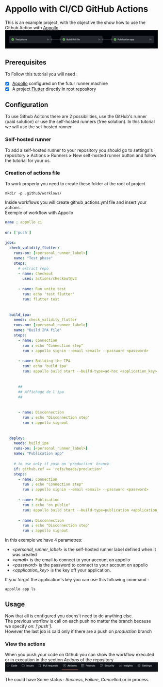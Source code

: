 <h1>Appollo with CI/CD GitHub Actions</h1>

This is an example project, with the objective the show how to use the Github Action with [Appollo](https://github.com/Appollo-CLI/Appollo "The easy way to setup, build & release flutter apps for iOS on Linux, Windows and MacOS").  
![workflow](/.images/workflow.jpg "workflow")

<h2>Prerequisites</h2>

To Follow this tutorial you will need :
- [X] [Appollo](https://github.com/Appollo-CLI/Appollo) configured on the futur runner machine
- [x] A project [Flutter](https://docs.flutter.dev/get-started/install) directly in root repository

<h2>Configuration</h2>

To use Github Acitons there are 2 possibilities, use the GitHub's runner (paid solution) or use the self-hosted runners (free solution).
In this tutorial we will use the sel-hosted runner.

<h3>Self-hosted runner</h3>

To add a self-hosted runner to your repository you should go to settings's repository **>** Actions **>**  Runners  **>** New self-hosted runner button and follow the tutorial for your os. 

<h3>Creation of actions file</h3>

To work properly you need to create these folder at the root of project 

```
mkdir -p .github/worklows/
```

Inside workflows you will create github_actions.yml file and insert your actions.  
Exemple of workflow with Appollo

```YAML
name : appollo ci

on: ['push']

jobs:
  check_validity_flutter:
    runs-on: [<personal_runner_label>]
    name: "Test phase" 
    steps:
      # extract repo
      - name: Checkout
        uses: actions/checkout@v3

      - name: Run unite test
        run: echo 'test flutter'
        run: flutter test


  build_ipa:
    needs: check_validity_flutter
    runs-on: [<personal_runner_label>]
    name: "Build IPA file" 
    steps:
      - name: Connection
        run : echo "Connection step"
        run : appollo signin --email <email> --password <password>

      - name: Building the IPA
        run: echo 'build ipa'
        run: appollo build start --build-type=ad-hoc <application_key>


      ##
      ## Affichage de l'ipa
      ##


      - name: Disconnection
        run : echo "Disconnection step"
        run : appollo signout


  deploy:
    needs: build_ipa
    runs-on: [<personal_runner_label>]
    name: "Publication app" 
    
    # to use only if push on 'production' branch
    if: github.ref == 'refs/heads/production'
    steps:
      - name: Connection
        run : echo "Connection step"
        run : appollo signin --email <email> --password <password>

      - name: Publication
        run : echo "on publie"
        run: appollo build start --build-type=publication <application_key>
      
      - name: Disconnection
        run : echo "Disconnection step"
        run : appollo signout
```

In this exemple we have 4 parametres:
- <*personal_runner_label*> is the self-hosted runner label defined when it was created
- <*email*> is the email to connect to your account on appollo
- <*password*> is the password to connect to your account on appollo
- <*application_key*> is the key off your application. 

If you forgot the application's key you can use this following command : 
```
appollo app ls
```

<h2>Usage</h2>

Now that all is configured you doens't need to do anything else.  
The previous worflow is call on each push no matter the branch because we specify *on: ['push']*.  
However the last job is cald only if there are a push on *production* branch

<h3>View the actions</h3>

When you push your code on Github you can show the workflow executed or in execution in the section *Actions* of the repository
![Go to action](/.images/actions_bar.jpg "Go to action")

The could have Some status : *Success*, *Failure*, *Cancelled* or in process
